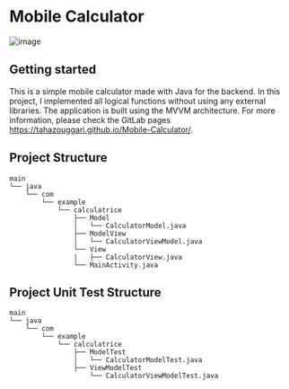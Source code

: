 # Mobile Calculator


![image](https://github.com/user-attachments/assets/45c31981-f876-4b07-8524-753cc9a39c32)




## Getting started

This is a simple mobile calculator made with Java for the backend. In this project, I implemented all logical functions without using any external libraries. The application is built using the MVVM architecture. For more information, please check the GitLab pages https://tahazouggari.github.io/Mobile-Calculator/.


## Project Structure 
 

```
main
└── java
    └── com
        └── example
            └── calculatrice
                ├── Model
                │   └── CalculatorModel.java
                ├── ModelView
                │   └── CalculatorViewModel.java
                └── View
                |   ├── CalculatorView.java
                └── MainActivity.java
```


## Project Unit Test Structure 
 

```
main
└── java
    └── com
        └── example
            └── calculatrice
                ├── ModelTest
                │   └── CalculatorModelTest.java
                ├── ViewModelTest
                    └── CalculatorViewModelTest.java
```
